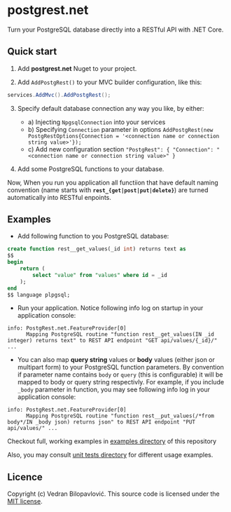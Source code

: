 ﻿# postgrest.net

Turn your PostgreSQL database directly into a RESTful API with .NET Core.

## Quick start

1. Add **postgrest.net** Nuget to your project.

2. Add `AddPostgRest()` to your MVC builder configuration, like this:

```csharp
services.AddMvc().AddPostgRest();
```

3. Specify default database connection any way you like, by either: 
	- a) Injecting `NpgsqlConnection` into your services 
	- b) Specifying `Connection` parameter in options `AddPostgRest(new PostgRestOptions{Connection = '<connection name or connection string value>'});`
	- c) Add new configuration section `"PostgRest": { "Connection": "<connection name or connection string value>" }`
	
4. Add some PostgreSQL functions to your database. 

Now, When you run you application all functiion that have default naming convention (name starts with **`rest_{get|post|put|delete}`**) are turned automatically into RESTful enpoints.

## Examples

- Add following function to you PostgreSQL database:

```sql
create function rest__get_values(_id int) returns text as
$$
begin
	return (
		select "value" from "values" where id = _id
	);
end
$$ language plpgsql;
```

- Run your application. Notice following info log on startup in your application console:

```
info: PostgRest.net.FeatureProvider[0]
	  Mapping PostgreSQL routine "function rest__get_values(IN _id integer) returns text" to REST API endpoint "GET api/values/{_id}/" ...
```

- You can also map **query string** values or **body** values (either json or multipart form) to your PostgreSQL function parameters.
By convention if parameter name contains `body` or `query` (this is configurable) it will be mapped to body or query string respectivly.
For example, if you include `_body` parameter in function, you may see following info log in your application console:

```
info: PostgRest.net.FeatureProvider[0]
      Mapping PostgreSQL routine "function rest__put_values(/*from body*/IN _body json) returns json" to REST API endpoint "PUT api/values/" ...
```


Checkout full, working examples in [examples directory](https://github.com/vbilopav/postgrest.net/tree/master/Examples) of this repository


Also, you may consult [unit tests directory](https://github.com/vbilopav/postgrest.net/tree/master/UnitTests) for different usage examples.

## Licence

Copyright (c) Vedran Bilopavlović.
This source code is licensed under the [MIT license](https://github.com/vbilopav/postgrest.net/blob/master/LICENSE).

